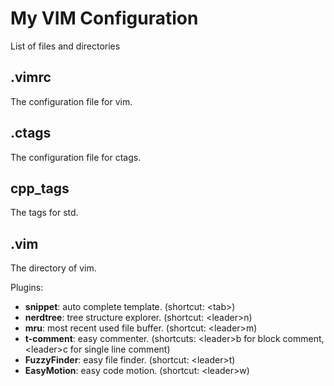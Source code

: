 My VIM Configuration
===========================

List of files and directories

## .vimrc

The configuration file for vim.


## .ctags

The configuration file for ctags.


## cpp_tags
The tags for std.


## .vim

The directory of vim.

Plugins:
* **snippet**: auto complete template. (shortcut: \<tab>)
* **nerdtree**: tree structure explorer. (shortcut: \<leader>n)
* **mru**: most recent used file buffer. (shortcut: \<leader>m)
* **t-comment**: easy commenter. (shortcuts: \<leader>b for block comment, \<leader>c for single line comment)
* **FuzzyFinder**: easy file finder. (shortcut: \<leader>t)
* **EasyMotion**: easy code motion. (shortcut: \<leader>w)
